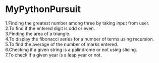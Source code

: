# MyPythonPursuit
1.Finding the greatest number among three by taking input from user. 
<br>
2.To find if the entered digit is odd or even.
<br>
3.Finding the area of a triangle.
<br>
4.To display the fibonacci series for a number of terms using recursion.
<br>
5.To find the average of the number of marks entered.
<br>
6.Checking if a given string is a palindrome or not using slicing.
<br>
7.To check if a given year is a leap year or not. 
